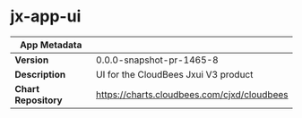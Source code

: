 # jx-app-ui

|App Metadata||
|---|---|
| **Version** | 0.0.0-snapshot-pr-1465-8 |
| **Description** | UI for the CloudBees Jxui V3 product |
| **Chart Repository** | https://charts.cloudbees.com/cjxd/cloudbees |
